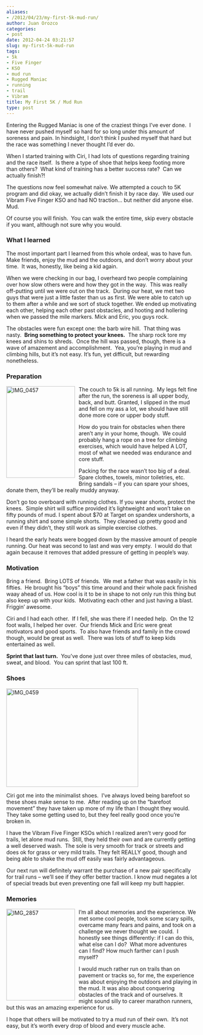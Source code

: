 ```yaml
---
aliases:
- /2012/04/23/my-first-5k-mud-run/
author: Juan Orozco
categories:
- post
date: 2012-04-24 03:21:57
slug: my-first-5k-mud-run
tags:
- 5k
- Five Finger
- KSO
- mud run
- Rugged Maniac
- running
- trail
- Vibram
title: My First 5K / Mud Run
type: post
---
```


Entering the Rugged Maniac is one of the craziest things I’ve ever done.&#160; I have never pushed myself so hard for so long under this amount of soreness and pain. In hindsight, I don’t think I pushed myself that hard but the race was something I never thought I’d ever do.

When I started training with Ciri, I had lots of questions regarding training and the race itself.&#160; Is there a type of shoe that helps keep footing more than others?&#160; What kind of training has a better success rate?&#160; Can we actually finish?!

The questions now feel somewhat naïve. We attempted a couch to 5K program and did okay, we actually didn’t finish it by race day.&#160; We used our Vibram Five Finger KSO and had NO traction… but neither did anyone else. Mud.

Of course you will finish.&#160; You can walk the entire time, skip every obstacle if you want, although not sure why you would.

### What I learned

The most important part I learned from this whole ordeal, was to have fun.&#160; Make friends, enjoy the mud and the outdoors, and don’t worry about your time.&#160; It was, honestly, like being a kid again.

When we were checking in our bag, I overheard two people complaining over how slow others were and how they got in the way.&#160; This was really off-putting until we were out on the track.&#160; During our heat, we met two guys that were just a little faster than us as first. We were able to catch up to them after a while and we sort of stuck together. We ended up motivating each other, helping each other past obstacles, and hooting and hollering when we passed the mile markers. Mick and Eric, you guys rock.

The obstacles were fun except one: the barb wire hill.&#160; That thing was nasty.&#160; **Bring something to protect your knees.**&#160; The sharp rock tore my knees and shins to shreds.&#160; Once the hill was passed, though, there is a wave of amazement and accomplishment.&#160; Yea, you’re playing in mud and climbing hills, but it’s not easy. It’s fun, yet difficult, but rewarding nonetheless.

### Preparation

[<img style="background-image:none;border-bottom:0;border-left:0;margin:0 10px 10px 0;padding-left:0;padding-right:0;display:inline;float:left;border-top:0;border-right:0;padding-top:0;" title="IMG_0457" border="0" alt="IMG_0457" align="left" src="http://juanthedesigner.files.wordpress.com/2012/04/img_0457_thumb.jpg?resize=181%2C242" width="181" height="242" data-recalc-dims="1" />][1]The couch to 5k is all running.&#160; My legs felt fine after the run, the soreness is all upper body, back, and butt. Granted, I slipped in the mud and fell on my ass a lot, we should have still done more core or upper body stuff.

How do you train for obstacles when there aren’t any in your home, though.&#160; We could probably hang a rope on a tree for climbing exercises, which would have helped A LOT, most of what we needed was endurance and core stuff.

Packing for the race wasn’t too big of a deal.&#160; Spare clothes, towels, minor toiletries, etc.&#160; Bring sandals – if you can spare your shoes, donate them, they’ll be really muddy anyway.

Don’t go too overboard with running clothes. If you wear shorts, protect the knees.&#160; Simple shirt will suffice provided it’s lightweight and won’t take on fifty pounds of mud. I spent about $70 at Target on spandex undershorts, a running shirt and some simple shorts.&#160; They cleaned up pretty good and even if they didn’t, they still work as simple exercise clothes.

I heard the early heats were bogged down by the massive amount of people running. Our heat was second to last and was very empty.&#160; I would do that again because it removes that added pressure of getting in people’s way.

### Motivation

Bring a friend.&#160; Bring LOTS of friends.&#160; We met a father that was easily in his fifties.&#160; He brought his “boys” this time around and their whole pack finished waay ahead of us. How cool is it to be in shape to not only run this thing but also keep up with your kids.&#160; Motivating each other and just having a blast. Friggin’ awesome.

Ciri and I had each other.&#160; If I fell, she was there if I needed help.&#160; On the 12 foot walls, I helped her over.&#160; Our friends Mick and Eric were great motivators and good sports.&#160; To also have friends and family in the crowd though, would be great as well.&#160; There was lots of stuff to keep kids entertained as well.&#160;

**Sprint that last turn.**&#160; You’ve done just over three miles of obstacles, mud, sweat, and blood.&#160; You can sprint that last 100 ft.

### Shoes

[<img style="background-image:none;border-bottom:0;border-left:0;padding-left:0;padding-right:0;display:inline;border-top:0;border-right:0;padding-top:0;" title="IMG_0459" border="0" alt="IMG_0459" src="http://juanthedesigner.files.wordpress.com/2012/04/img_0459_thumb.jpg?resize=348%2C260" width="348" height="260" data-recalc-dims="1" />][2]

Ciri got me into the minimalist shoes.&#160; I’ve always loved being barefoot so these shoes make sense to me.&#160; After reading up on the “barefoot movement” they have taken up more of my life than I thought they would.&#160; They take some getting used to, but they feel really good once you’re broken in.

I have the Vibram Five Finger KSOs which I realized aren’t very good for trails, let alone mud runs.&#160; Still, they held their own and are currently getting a well deserved wash.&#160; The sole is very smooth for track or streets and does ok for grass or very mild trails. They felt REALLY good, though and being able to shake the mud off easily was fairly advantageous.&#160;

Our next run will definitely warrant the purchase of a new pair specifically for trail runs – we’ll see if they offer better traction. I know mud negates a lot of special treads but even preventing one fall will keep my butt happier.

### Memories

[<img style="background-image:none;border-bottom:0;border-left:0;margin:0 10px 10px 0;padding-left:0;padding-right:0;display:inline;float:left;border-top:0;border-right:0;padding-top:0;" title="IMG_2857" border="0" alt="IMG_2857" align="left" src="http://juanthedesigner.files.wordpress.com/2012/04/img_2857_thumb.jpg?resize=181%2C242" width="181" height="242" data-recalc-dims="1" />][3]I’m all about memories and the experience. We met some cool people, took some scary spills, overcame many fears and pains, and took on a challenge we never thought we could.&#160; I honestly see things differently: if I can do this, what else can I do?&#160; What more adventures can I find? How much farther can I push myself?&#160;

I would much rather run on trails than on pavement or tracks so, for me, the experience was about enjoying the outdoors and playing in the mud. It was also about conquering obstacles of the track and of ourselves. It might sound silly to career marathon runners, but this was an amazing experience for us.

I hope that others will be motivated to try a mud run of their own.&#160; It’s not easy, but it’s worth every drop of blood and every muscle ache.

[1]: http://juanthedesigner.files.wordpress.com/2012/04/img_0457.jpg
[2]: http://juanthedesigner.files.wordpress.com/2012/04/img_0459.jpg
[3]: http://juanthedesigner.files.wordpress.com/2012/04/img_2857.jpg